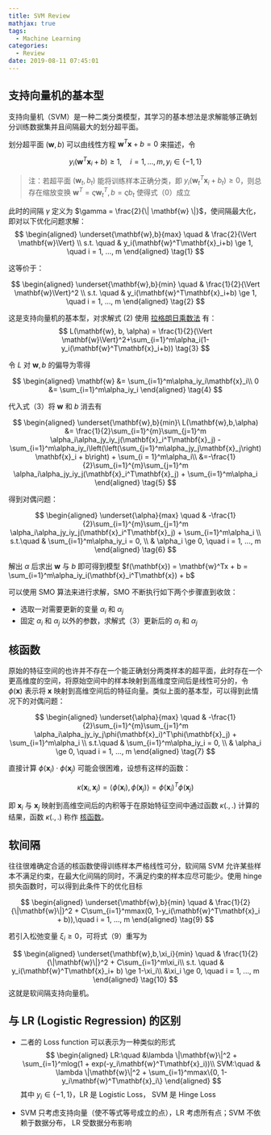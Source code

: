 ```yaml
---
title: SVM Review
mathjax: true
tags:
  - Machine Learning
categories:
  - Review
date: 2019-08-11 07:45:01
---
```


## 支持向量机的基本型

支持向量机（SVM）是一种二类分类模型，其学习的基本想法是求解能够正确划分训练数据集并且间隔最大的划分超平面。

<!--more-->

划分超平面 $(\mathbf{w}, b)$ 可以由线性方程 $\mathbf{w}^T\mathbf{x} + b = 0$ 来描述，令

$$
  y_i(\mathbf{w}^T\mathbf{x}_i + b) \ge 1, \quad i = 1,..., m, y_i \in \{-1, 1\}
  \tag{0}
$$

>注：若超平面 $(\mathbf{w}_t, b_t)$ 能将训练样本正确分类，即 $y_i(\mathbf{w}_t^T\mathbf{x}_i + b_t) \ge 0$，则总存在缩放变换 $\mathbf{w}^T=\varsigma \mathbf{w}^T_t, b = \varsigma b_t$ 使得式（0）成立

此时的间隔 $\gamma$ 定义为 $\gamma = \frac{2}{\| \mathbf{w} \|}$，使间隔最大化，即对以下优化问题求解：
$$
  \begin{aligned}
    \underset{\mathbf{w},b}{max} \quad & \frac{2}{\Vert \mathbf{w}\Vert} \\
    s.t. \quad & y_i(\mathbf{w}^T\mathbf{x}_i+b) \ge 1, \quad i = 1, ..., m
  \end{aligned}
  \tag{1}
$$

这等价于：

$$
  \begin{aligned}
    \underset{\mathbf{w},b}{min} \quad & \frac{1}{2}{\Vert \mathbf{w}\Vert}^2 \\
    s.t. \quad & y_i(\mathbf{w}^T\mathbf{x}_i+b) \ge 1, \quad i = 1, ..., m
  \end{aligned}
  \tag{2}
$$

这是支持向量机的基本型，对求解式 (2) 使用 [拉格朗日乘数法](https://zh.wikipedia.org/wiki/%E6%8B%89%E6%A0%BC%E6%9C%97%E6%97%A5%E4%B9%98%E6%95%B0) 有：
$$
  L(\mathbf{w}, b, \alpha) = \frac{1}{2}{\Vert \mathbf{w}\Vert}^2+\sum_{i=1}^m\alpha_i(1-y_i(\mathbf{w}^T\mathbf{x}_i+b))
  \tag{3}
$$

令 $L$ 对 $\mathbf{w}, b$ 的偏导为零得

$$
  \begin{aligned}
    \mathbf{w} &= \sum_{i=1}^m\alpha_iy_i\mathbf{x}_i\\
    0 &= \sum_{i=1}^m\alpha_iy_i
  \end{aligned}
  \tag{4}
$$

代入式（3）将 $\mathbf{w}$ 和 $b$ 消去有

$$
  \begin{aligned}
    \underset{\mathbf{w},b}{min}\ L(\mathbf{w},b,\alpha) &= \frac{1}{2}\sum_{i=1}^{m}\sum_{j=1}^m \alpha_i\alpha_jy_iy_j(\mathbf{x}_i^T\mathbf{x}_j) - \sum_{i=1}^m\alpha_iy_i\left(\left(\sum_{j=1}^m\alpha_jy_j\mathbf{x}_j\right)\mathbf{x}_i + b\right) + \sum_{i = 1}^m\alpha_i\\
    &=-\frac{1}{2}\sum_{i=1}^{m}\sum_{j=1}^m \alpha_i\alpha_jy_iy_j(\mathbf{x}_i^T\mathbf{x}_j) + \sum_{i=1}^m\alpha_i
  \end{aligned}
  \tag{5}
$$

得到对偶问题：

$$
  \begin{aligned}
    \underset{\alpha}{max} \quad & -\frac{1}{2}\sum_{i=1}^{m}\sum_{j=1}^m \alpha_i\alpha_jy_iy_j(\mathbf{x}_i^T\mathbf{x}_j) + \sum_{i=1}^m\alpha_i \\
    s.t.\quad
    & \sum_{i=1}^m\alpha_iy_i = 0, \\
    & \alpha_i \ge 0, \quad i = 1, ..., m
  \end{aligned}
  \tag{6}
$$

解出 $\alpha$ 后求出 $\mathbf{w}$ 与 $b$ 即可得到模型 $f(\mathbf{x}) = \mathbf{w}^Tx + b = \sum_{i=1}^m\alpha_iy_i(\mathbf{x}_i^T\mathbf{x}) + b$

可以使用 SMO 算法来进行求解，SMO 不断执行如下两个步骤直到收敛：

* 选取一对需要更新的变量 $\alpha_i$ 和 $\alpha_j$
* 固定 $\alpha_i$ 和 $\alpha_j$ 以外的参数，求解式（3）更新后的 $\alpha_i$ 和 $\alpha_j$

## 核函数

原始的特征空间的也许并不存在一个能正确划分两类样本的超平面，此时存在一个更高维度的空间，将原始空间中的样本映射到高维度空间后是线性可分的，令 $\phi (\mathbf{x})$ 表示将 $\mathbf{x}$ 映射到高维空间后的特征向量。类似上面的基本型，可以得到此情况下的对偶问题：

$$
  \begin{aligned}
    \underset{\alpha}{max} \quad & -\frac{1}{2}\sum_{i=1}^{m}\sum_{j=1}^m \alpha_i\alpha_jy_iy_j\phi(\mathbf{x}_i)^T\phi(\mathbf{x}_j) + \sum_{i=1}^m\alpha_i \\
    s.t.\quad
    & \sum_{i=1}^m\alpha_iy_i = 0, \\
    & \alpha_i \ge 0, \quad i = 1, ..., m
  \end{aligned}
  \tag{7}
$$

直接计算 $\phi(\mathbf{x}_i)\cdot\phi(\mathbf{x}_j)$ 可能会很困难，设想有这样的函数：

$$
  \kappa(\mathbf{x}_i, \mathbf{x}_j) = \langle\phi(\mathbf{x}_i), \phi(\mathbf{x}_j)\rangle =\phi(\mathbf{x}_i)^T\phi(\mathbf{x}_j)
  \tag{8}
$$

即 $\mathbf{x}_i$ 与 $\mathbf{x}_j$ 映射到高维空间后的内积等于在原始特征空间中通过函数 $\kappa(.,.)$ 计算的结果，函数 $\kappa(.,.)$ 称作 [核函数](https://en.wikipedia.org/wiki/Positive-definite_kernel)。

## 软间隔

往往很难确定合适的核函数使得训练样本严格线性可分，软间隔 SVM 允许某些样本不满足约束，在最大化间隔的同时，不满足约束的样本应尽可能少。使用 hinge 损失函数时，可以得到此条件下的优化目标

$$
  \begin{aligned}
    \underset{\mathbf{w},b}{min} \quad & \frac{1}{2}{\|\mathbf{w}\|}^2 + C\sum_{i=1}^mmax(0, 1-y_i(\mathbf{w}^T\mathbf{x}_i + b)),\quad i = 1, ..., m
  \end{aligned}
  \tag{9}
$$

若引入松弛变量 $\xi_i \ge 0$，可将式（9）重写为

$$
  \begin{aligned}
    \underset{\mathbf{w},b,\xi_i}{min} \quad & \frac{1}{2}{\|\mathbf{w}\|}^2 + C\sum_{i=1}^m\xi_i\\
    s.t. \quad & y_i(\mathbf{w}^T\mathbf{x}_i+ b) \ge 1-\xi_i\\
    &\xi_i \ge 0, \quad i = 1, ..., m
  \end{aligned}
  \tag{10}
$$
这就是软间隔支持向量机。

## 与 LR (Logistic Regression) 的区别

* 二者的 Loss function 可以表示为一种类似的形式
  $$
    \begin{aligned}
      LR:\quad &\lambda \|\mathbf{w}\|^2 + \sum_{i=1}^mlog(1 + exp(-y_i\mathbf{w}^T\mathbf{x}_i))\\
      SVM:\quad & \lambda \|\mathbf{w}\|^2 + \sum_{i=1}^mmax\{0, 1-y_i\mathbf{w}^T\mathbf{x}_i\}
    \end{aligned}
  $$
  其中 $y_i \in \{-1, 1\}$，LR 是 Logistic Loss， SVM 是 Hinge Loss

* SVM 只考虑支持向量（使不等式等号成立的点），LR 考虑所有点；SVM 不依赖于数据分布， LR 受数据分布影响
